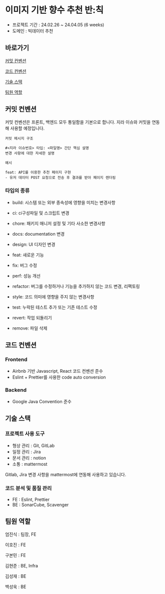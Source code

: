 # 이미지 기반 향수 추천 반:칙

- 프로젝트 기간 : 24.02.26 ~ 24.04.05 (6 weeks)
- 도메인 : 빅데이터 추천

## 바로가기

[커밋 컨벤션](#커밋-컨벤션)

[코드 컨벤션](#코드-컨벤션)

[기술 스택](#기술-스택)

[팀원 역할](#팀원-역할)

## 커밋 컨벤션

커밋 컨벤션은 프론트, 백엔드 모두 통일함을 기본으로 합니다.
지라 이슈와 커밋을 연동해 사용할 예정입니다.

```
커밋 메시지 구조

#<지라 이슈번호> 타입: <파일명> 간단 핵심 설명
변경 사항에 대한 자세한 설명

예시

feat: API를 이용한 추천 페이지 구현
- 유저 데이터 POST 요청으로 전송 후 결과를 받아 페이지 렌더링
```

### 타입의 종류

- build: 시스템 또는 외부 종속성에 영향을 미치는 변경사항

- ci: ci구성파일 및 스크립트 변경

- chore: 패키지 매니저 설정 및 기타 사소한 변경사항

- docs: documentation 변경

- design: UI 디자인 변경

- feat: 새로운 기능

- fix: 버그 수정

- perf: 성능 개선

- refactor: 버그를 수정하거나 기능을 추가하지 않는 코드 변경, 리팩토링

- style: 코드 의미에 영향을 주지 않는 변경사항

- test: 누락된 테스트 추가 또는 기존 테스트 수정

- revert: 작업 되돌리기

- remove: 파일 삭제

## 코드 컨벤션

### Frontend

- Airbnb 기반 Javascript, React 코드 컨벤션 준수
- Eslint + Prettier를 사용한 code auto conversion

### Backend

- Google Java Convention 준수

## 기술 스택

### 프로젝트 사용 도구

- 형상 관리 : Git, GitLab
- 일정 관리 : Jira
- 문서 관리 : notion
- 소통 : mattermost

Gitlab, Jira 변경 사항을 mattermost에 연동해 사용하고 있습니다.

### 코드 분석 및 품질 관리

- FE : Eslint, Prettier
- BE : SonarCube, Scavenger

## 팀원 역할

엄진식 : 팀장, FE

이호진 : FE

구본민 : FE

김현준 : BE, Infra

김성재 : BE

백성욱 : BE
